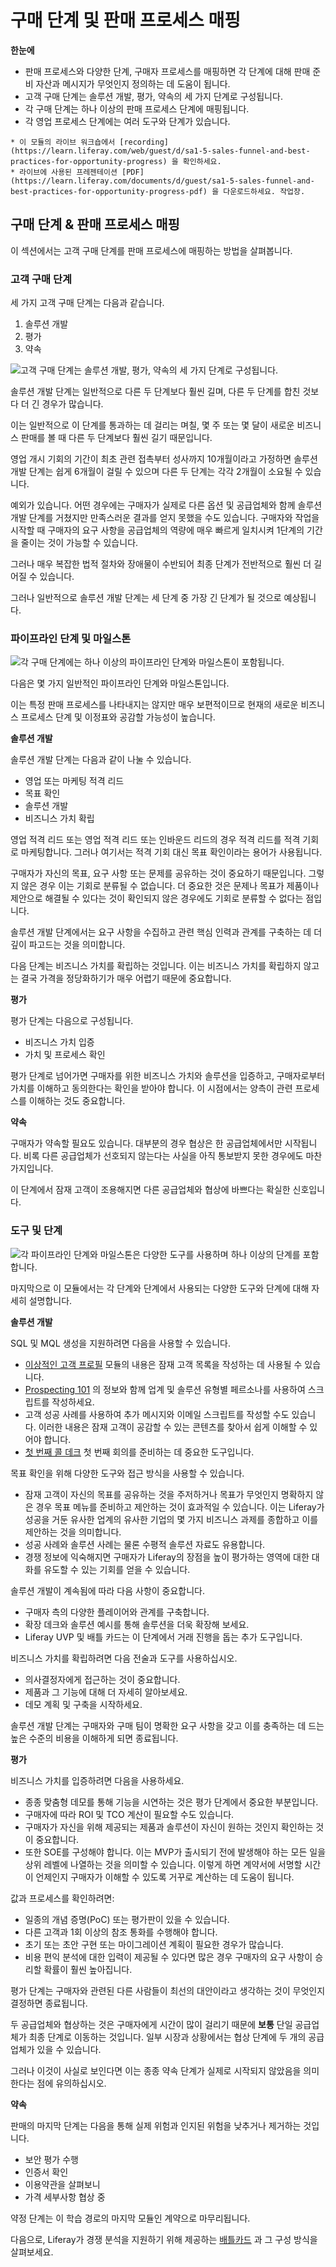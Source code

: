 # 구매 단계 및 판매 프로세스 매핑

**한눈에**

* 판매 프로세스와 다양한 단계, 구매자 프로세스를 매핑하면 각 단계에 대해 판매 준비 자산과 메시지가 무엇인지 정의하는 데 도움이 됩니다.
* 고객 구매 단계는 솔루션 개발, 평가, 약속의 세 가지 단계로 구성됩니다.
* 각 구매 단계는 하나 이상의 판매 프로세스 단계에 매핑됩니다.
* 각 영업 프로세스 단계에는 여러 도구와 단계가 있습니다.

```{note}
* 이 모듈의 라이브 워크숍에서 [recording](https://learn.liferay.com/web/guest/d/sa1-5-sales-funnel-and-best-practices-for-opportunity-progress) 을 확인하세요.
* 라이브에 사용된 프레젠테이션 [PDF](https://learn.liferay.com/documents/d/guest/sa1-5-sales-funnel-and-best-practices-for-opportunity-progress-pdf) 을 다운로드하세요. 작업장.
```

## 구매 단계 & 판매 프로세스 매핑

이 섹션에서는 고객 구매 단계를 판매 프로세스에 매핑하는 방법을 살펴봅니다.

### 고객 구매 단계

세 가지 고객 구매 단계는 다음과 같습니다.

1. 솔루션 개발
2. 평가
3. 약속

![고객 구매 단계는 솔루션 개발, 평가, 약속의 세 가지 단계로 구성됩니다.](./mapping-buyer-sales-process/images/01.png)

솔루션 개발 단계는 일반적으로 다른 두 단계보다 훨씬 길며, 다른 두 단계를 합친 것보다 더 긴 경우가 많습니다.

이는 일반적으로 이 단계를 통과하는 데 걸리는 며칠, 몇 주 또는 몇 달이 새로운 비즈니스 판매를 볼 때 다른 두 단계보다 훨씬 길기 때문입니다.

영업 개시 기회의 기간이 최초 관련 접촉부터 성사까지 10개월이라고 가정하면 솔루션 개발 단계는 쉽게 6개월이 걸릴 수 있으며 다른 두 단계는 각각 2개월이 소요될 수 있습니다.

예외가 있습니다. 어떤 경우에는 구매자가 실제로 다른 옵션 및 공급업체와 함께 솔루션 개발 단계를 거쳤지만 만족스러운 결과를 얻지 못했을 수도 있습니다. 구매자와 작업을 시작할 때 구매자의 요구 사항을 공급업체의 역량에 매우 빠르게 일치시켜 1단계의 기간을 줄이는 것이 가능할 수 있습니다.

그러나 매우 복잡한 법적 절차와 장애물이 수반되어 최종 단계가 전반적으로 훨씬 더 길어질 수 있습니다.

그러나 일반적으로 솔루션 개발 단계는 세 단계 중 가장 긴 단계가 될 것으로 예상됩니다.

### 파이프라인 단계 및 마일스톤

![각 구매 단계에는 하나 이상의 파이프라인 단계와 마일스톤이 포함됩니다.](./mapping-buyer-sales-process/images/02.png)

다음은 몇 가지 일반적인 파이프라인 단계와 마일스톤입니다.

이는 특정 판매 프로세스를 나타내지는 않지만 매우 보편적이므로 현재의 새로운 비즈니스 프로세스 단계 및 이정표와 공감할 가능성이 높습니다.

**솔루션 개발**

솔루션 개발 단계는 다음과 같이 나눌 수 있습니다.

* 영업 또는 마케팅 적격 리드
* 목표 확인
* 솔루션 개발
* 비즈니스 가치 확립

영업 적격 리드 또는 영업 적격 리드 또는 인바운드 리드의 경우 적격 리드를 적격 기회로 마케팅합니다. 그러나 여기서는 적격 기회 대신 목표 확인이라는 용어가 사용됩니다.

구매자가 자신의 목표, 요구 사항 또는 문제를 공유하는 것이 중요하기 때문입니다. 그렇지 않은 경우 이는 기회로 분류될 수 없습니다. 더 중요한 것은 문제나 목표가 제품이나 제안으로 해결될 수 있다는 것이 확인되지 않은 경우에도 기회로 분류할 수 없다는 점입니다.

솔루션 개발 단계에서는 요구 사항을 수집하고 관련 핵심 인력과 관계를 구축하는 데 더 깊이 파고드는 것을 의미합니다.

다음 단계는 비즈니스 가치를 확립하는 것입니다. 이는 비즈니스 가치를 확립하지 않고는 결국 가격을 정당화하기가 매우 어렵기 때문에 중요합니다.

**평가**

평가 단계는 다음으로 구성됩니다.

* 비즈니스 가치 입증
* 가치 및 프로세스 확인

평가 단계로 넘어가면 구매자를 위한 비즈니스 가치와 솔루션을 입증하고, 구매자로부터 가치를 이해하고 동의한다는 확인을 받아야 합니다. 이 시점에서는 양측이 관련 프로세스를 이해하는 것도 중요합니다.

**약속**

구매자가 약속할 필요도 있습니다. 대부분의 경우 협상은 한 공급업체에서만 시작됩니다. 비록 다른 공급업체가 선호되지 않는다는 사실을 아직 통보받지 못한 경우에도 마찬가지입니다.

이 단계에서 잠재 고객이 조용해지면 다른 공급업체와 협상에 바쁘다는 확실한 신호입니다.

### 도구 및 단계

![각 파이프라인 단계와 마일스톤은 다양한 도구를 사용하며 하나 이상의 단계를 포함합니다.](./mapping-buyer-sales-process/images/03.png)

마지막으로 이 모듈에서는 각 단계와 단계에서 사용되는 다양한 도구와 단계에 대해 자세히 설명합니다.

**솔루션 개발**

SQL 및 MQL 생성을 지원하려면 다음을 사용할 수 있습니다.

* [이상적인 고객 프로필](../../level-0/the-ideal-customer-profile.md) 모듈의 내용은 잠재 고객 목록을 작성하는 데 사용될 수 있습니다.
* [Prospecting 101](../outbound-prospecting.md) 의 정보와 함께 업계 및 솔루션 유형별 페르소나를 사용하여 스크립트를 작성하세요.
* 고객 성공 사례를 사용하여 추가 메시지와 이메일 스크립트를 작성할 수도 있습니다. 이러한 내용은 잠재 고객이 공감할 수 있는 콘텐츠를 찾아서 쉽게 이해할 수 있어야 합니다.
* [첫 번째 콜 데크](../liferay-sales-presentations.md) 첫 번째 회의를 준비하는 데 중요한 도구입니다.

목표 확인을 위해 다양한 도구와 접근 방식을 사용할 수 있습니다.

* 잠재 고객이 자신의 목표를 공유하는 것을 주저하거나 목표가 무엇인지 명확하지 않은 경우 목표 메뉴를 준비하고 제안하는 것이 효과적일 수 있습니다. 이는 Liferay가 성공을 거둔 유사한 업계의 유사한 기업의 몇 가지 비즈니스 과제를 종합하고 이를 제안하는 것을 의미합니다.
* 성공 사례와 솔루션 사례는 물론 수평적 솔루션 자료도 유용합니다.
* 경쟁 정보에 익숙해지면 구매자가 Liferay의 장점을 높이 평가하는 영역에 대한 대화를 유도할 수 있는 기회를 얻을 수 있습니다.

솔루션 개발이 계속됨에 따라 다음 사항이 중요합니다.

* 구매자 측의 다양한 플레이어와 관계를 구축합니다.
* 확장 데크와 솔루션 예시를 통해 솔루션을 더욱 확장해 보세요.
* Liferay UVP 및 배틀 카드는 이 단계에서 거래 진행을 돕는 추가 도구입니다.

비즈니스 가치를 확립하려면 다음 전술과 도구를 사용하십시오.

* 의사결정자에게 접근하는 것이 중요합니다.
* 제품과 그 기능에 대해 더 자세히 알아보세요.
* 데모 계획 및 구축을 시작하세요.

솔루션 개발 단계는 구매자와 구매 팀이 명확한 요구 사항을 갖고 이를 충족하는 데 드는 높은 수준의 비용을 이해하게 되면 종료됩니다.

**평가**

비즈니스 가치를 입증하려면 다음을 사용하세요.

* 종종 맞춤형 데모를 통해 기능을 시연하는 것은 평가 단계에서 중요한 부분입니다.
* 구매자에 따라 ROI 및 TCO 계산이 필요할 수도 있습니다.
* 구매자가 자신을 위해 제공되는 제품과 솔루션이 자신이 원하는 것인지 확인하는 것이 중요합니다.
* 또한 SOE를 구성해야 합니다. 이는 MVP가 출시되기 전에 발생해야 하는 모든 일을 상위 레벨에 나열하는 것을 의미할 수 있습니다. 이렇게 하면 계약서에 서명할 시간이 언제인지 구매자가 이해할 수 있도록 거꾸로 계산하는 데 도움이 됩니다.

값과 프로세스를 확인하려면:

* 일종의 개념 증명(PoC) 또는 평가판이 있을 수 있습니다.
* 다른 고객과 1회 이상의 참조 통화를 수행해야 합니다.
* 초기 또는 초안 구현 또는 마이그레이션 계획이 필요한 경우가 많습니다.
* 비용 편익 분석에 대한 입력이 제공될 수 있다면 많은 경우 구매자의 요구 사항이 승리할 확률이 훨씬 높아집니다.

평가 단계는 구매자와 관련된 다른 사람들이 최선의 대안이라고 생각하는 것이 무엇인지 결정하면 종료됩니다.

두 공급업체와 협상하는 것은 구매자에게 시간이 많이 걸리기 때문에 **보통** 단일 공급업체가 최종 단계로 이동하는 것입니다. 일부 시장과 상황에서는 협상 단계에 두 개의 공급업체가 있을 수 있습니다.

그러나 이것이 사실로 보인다면 이는 종종 약속 단계가 실제로 시작되지 않았음을 의미한다는 점에 유의하십시오.

**약속**

판매의 마지막 단계는 다음을 통해 실제 위험과 인지된 위험을 낮추거나 제거하는 것입니다.

* 보안 평가 수행
* 인증서 확인
* 이용약관을 살펴보니
* 가격 세부사항 협상 중

약정 단계는 이 학습 경로의 마지막 모듈인 계약으로 마무리됩니다.

다음으로, Liferay가 경쟁 분석을 지원하기 위해 제공하는 [배틀카드](../battlecards.md) 과 그 구성 방식을 살펴보세요.
